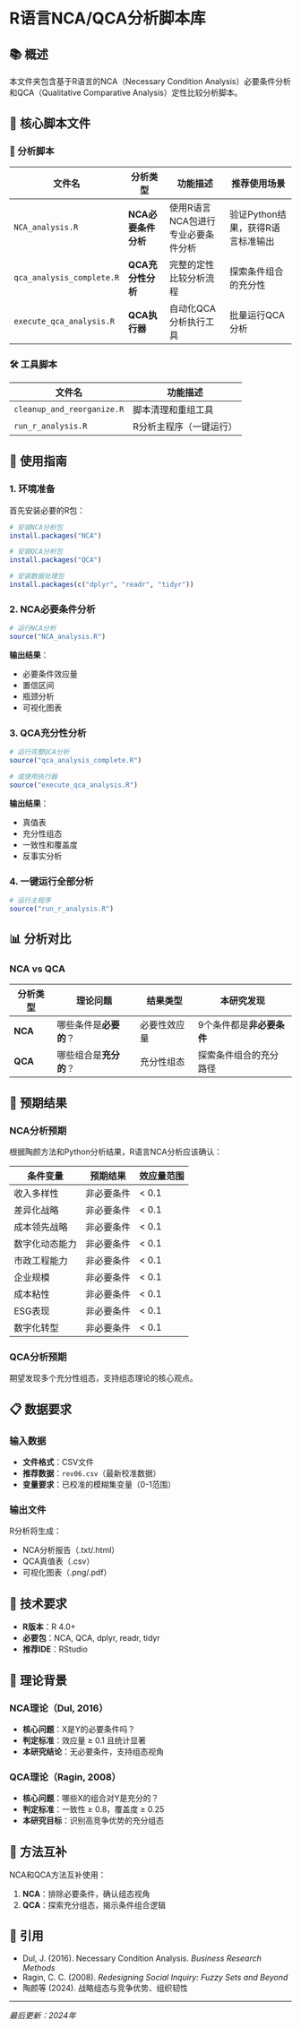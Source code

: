 # R语言NCA/QCA分析脚本库

## 📚 概述

本文件夹包含基于R语言的NCA（Necessary Condition Analysis）必要条件分析和QCA（Qualitative Comparative Analysis）定性比较分析脚本。

## 📂 核心脚本文件

### 🎯 分析脚本

| 文件名 | 分析类型 | 功能描述 | 推荐使用场景 |
|--------|----------|----------|--------------|
| `NCA_analysis.R` | **NCA必要条件分析** | 使用R语言NCA包进行专业必要条件分析 | 验证Python结果，获得R语言标准输出 |
| `qca_analysis_complete.R` | **QCA充分性分析** | 完整的定性比较分析流程 | 探索条件组合的充分性 |
| `execute_qca_analysis.R` | **QCA执行器** | 自动化QCA分析执行工具 | 批量运行QCA分析 |

### 🛠️ 工具脚本

| 文件名 | 功能描述 |
|--------|----------|
| `cleanup_and_reorganize.R` | 脚本清理和重组工具 |
| `run_r_analysis.R` | R分析主程序（一键运行） |

## 🚀 使用指南

### 1. 环境准备

首先安装必要的R包：

```r
# 安装NCA分析包
install.packages("NCA")

# 安装QCA分析包  
install.packages("QCA")

# 安装数据处理包
install.packages(c("dplyr", "readr", "tidyr"))
```

### 2. NCA必要条件分析

```r
# 运行NCA分析
source("NCA_analysis.R")
```

**输出结果**：
- 必要条件效应量
- 置信区间
- 瓶颈分析
- 可视化图表

### 3. QCA充分性分析

```r
# 运行完整QCA分析
source("qca_analysis_complete.R")

# 或使用执行器
source("execute_qca_analysis.R")
```

**输出结果**：
- 真值表
- 充分性组态
- 一致性和覆盖度
- 反事实分析

### 4. 一键运行全部分析

```r
# 运行主程序
source("run_r_analysis.R")
```

## 📊 分析对比

### NCA vs QCA

| 分析类型 | 理论问题 | 结果类型 | 本研究发现 |
|----------|----------|----------|------------|
| **NCA** | 哪些条件是**必要的**？ | 必要性效应量 | 9个条件都是**非必要条件** |
| **QCA** | 哪些组合是**充分的**？ | 充分性组态 | 探索条件组合的充分路径 |

## 🎯 预期结果

### NCA分析预期

根据陶颜方法和Python分析结果，R语言NCA分析应该确认：

| 条件变量 | 预期结果 | 效应量范围 |
|----------|----------|------------|
| 收入多样性 | 非必要条件 | < 0.1 |
| 差异化战略 | 非必要条件 | < 0.1 |
| 成本领先战略 | 非必要条件 | < 0.1 |
| 数字化动态能力 | 非必要条件 | < 0.1 |
| 市政工程能力 | 非必要条件 | < 0.1 |
| 企业规模 | 非必要条件 | < 0.1 |
| 成本粘性 | 非必要条件 | < 0.1 |
| ESG表现 | 非必要条件 | < 0.1 |
| 数字化转型 | 非必要条件 | < 0.1 |

### QCA分析预期

期望发现多个充分性组态，支持组态理论的核心观点。

## 📋 数据要求

### 输入数据

- **文件格式**：CSV文件
- **推荐数据**：`rev06.csv`（最新校准数据）
- **变量要求**：已校准的模糊集变量（0-1范围）

### 输出文件

R分析将生成：
- NCA分析报告（.txt/.html）
- QCA真值表（.csv）
- 可视化图表（.png/.pdf）

## 🔧 技术要求

- **R版本**：R 4.0+
- **必要包**：NCA, QCA, dplyr, readr, tidyr
- **推荐IDE**：RStudio

## 📖 理论背景

### NCA理论（Dul, 2016）

- **核心问题**：X是Y的必要条件吗？
- **判定标准**：效应量 ≥ 0.1 且统计显著
- **本研究结论**：无必要条件，支持组态视角

### QCA理论（Ragin, 2008）

- **核心问题**：哪些X的组合对Y是充分的？
- **判定标准**：一致性 ≥ 0.8，覆盖度 ≥ 0.25
- **本研究目标**：识别高竞争优势的充分组态

## 🤝 方法互补

NCA和QCA方法互补使用：

1. **NCA**：排除必要条件，确认组态视角
2. **QCA**：探索充分组态，揭示条件组合逻辑

## 📝 引用

- Dul, J. (2016). Necessary Condition Analysis. *Business Research Methods*
- Ragin, C. C. (2008). *Redesigning Social Inquiry: Fuzzy Sets and Beyond*
- 陶颜等 (2024). 战略组态与竞争优势、组织韧性

---
*最后更新：2024年*